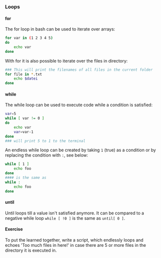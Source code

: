 ### Loops

#### for
The for loop in bash can be used to iterate over arrays:

~~~~~ bash
for var in (1 2 3 4 5)
do 
    echo var
done
~~~~~

With for it is also possible to iterate over the files in directory:

~~~~~ bash
### This will print the filenames of all files in the current folder
for file in *.txt
    echo $datei
done
~~~~~

#### while

The while loop can be used to execute code while a condition is satisfied:
~~~~~ bash
var=5
while [ var != 0 ]
do
    echo var
    var=var-1
done
### will print 5 to 1 to the terminal
~~~~~

An endless while loop can be created by taking `1` (true) as a condition or by replacing the condition with `:`, see below:

~~~~~ bash
while [ 1 ]
    echo foo
done
#### is the same as
while :
    echo foo
done
~~~~~
#### until
Until loops till a value isn't satisfied anymore. It can be compared to a negative while loop `while [ !0 ]` is the same as `until[ 0 ]`.

#### Exercise
To put the learned together, write a script, which endlessly loops and echoes 'Too much files in here!' in case there are 5 or more files in the directory it is executed in.